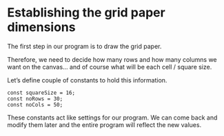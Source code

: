 # Establishing the grid paper dimensions

The first step in our program is to draw the grid paper.

Therefore, we need to decide how many rows and how many columns we want on the canvas… and of course what will be each cell / square size.

Let’s define couple of constants to hold this information. 

```
const squareSize = 16;
const noRows = 30;
const noCols = 50;
```

These constants act like settings for our program. We can come back and modify them later and the entire program will reflect the new values.
